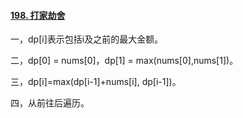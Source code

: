 #### [198. 打家劫舍](https://leetcode.cn/problems/house-robber/)

一，dp[i]表示包括i及之前的最大金额。

二，dp[0] = nums[0]，dp[1] = max(nums[0],nums[1])。

三，dp[i]=max(dp[i-1]+nums[i], dp[i-1])。

四，从前往后遍历。


